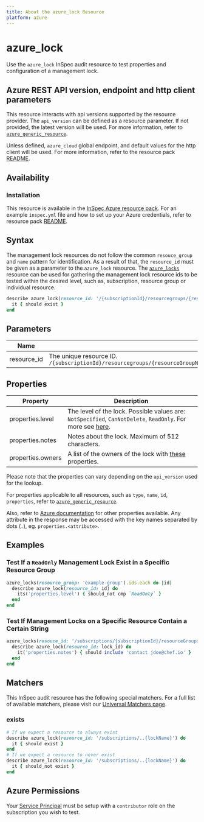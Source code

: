 ```yaml
---
title: About the azure_lock Resource
platform: azure
---
```


# azure_lock

Use the `azure_lock` InSpec audit resource to test properties and configuration of a management lock.

## Azure REST API version, endpoint and http client parameters

This resource interacts with api versions supported by the resource provider.
The `api_version` can be defined as a resource parameter.
If not provided, the latest version will be used.
For more information, refer to [`azure_generic_resource`](azure_generic_resource.md).

Unless defined, `azure_cloud` global endpoint, and default values for the http client will be used.
For more information, refer to the resource pack [README](../../README.md). 

## Availability

### Installation

This resource is available in the [InSpec Azure resource pack](https://github.com/inspec/inspec-azure). 
For an example `inspec.yml` file and how to set up your Azure credentials, refer to resource pack [README](../../README.md#Service-Principal).

## Syntax

The management lock resources do not follow the common `resouce_group` and `name` pattern for identification.
As a result of that, the `resource_id` must be given as a parameter to the `azure_lock` resource.
The [`azure_locks`](azure_locks.md) resource can be used for gathering the management lock resource ids to be tested within the desired level, such as, subscription, resource group or individual resource.
```ruby
describe azure_lock(resource_id: '/{subscriptionId}/resourcegroups/{resourceGroupName}/providers/{resourceProviderNamespace}/{parentResourcePath}/{resourceType}/{resourceName}/providers/Microsoft.Authorization/locks/{lockName}') do
  it { should exist }
end
```
## Parameters

| Name                                  | Description                                                                       |
|---------------------------------------|-----------------------------------------------------------------------------------|
| resource_id                           | The unique resource ID. `/{subscriptionId}/resourcegroups/{resourceGroupName}/providers/{resourceProviderNamespace}/{parentResourcePath}/{resourceType}/{resourceName}/providers/Microsoft.Authorization/locks/{lockName}` |

## Properties

| Property                  | Description |
|---------------------------|-------------|
| properties.level          | The level of the lock. Possible values are: `NotSpecified`, `CanNotDelete`, `ReadOnly`. For more see [here](https://docs.microsoft.com/en-us/rest/api/resources/managementlocks/getatresourcelevel#locklevel). |
| properties.notes          | Notes about the lock. Maximum of 512 characters. |
| properties.owners         | A list of the owners of the lock with [these](https://docs.microsoft.com/en-us/rest/api/resources/managementlocks/getatresourcelevel#managementlockowner) properties. |

Please note that the properties can vary depending on the `api_version` used for the lookup.

For properties applicable to all resources, such as `type`, `name`, `id`, `properties`, refer to [`azure_generic_resource`](azure_generic_resource.md#properties).

Also, refer to [Azure documentation](https://docs.microsoft.com/en-us/rest/api/resources/managementlocks/getatresourcelevel#managementlockobject) for other properties available. 
Any attribute in the response may be accessed with the key names separated by dots (`.`), eg. `properties.<attribute>`.

## Examples

### Test If a `ReadOnly` Management Lock Exist in a Specific Resource Group
```ruby
azure_locks(resource_group: 'example-group').ids.each do |id|
  describe azure_lock(resource_id: id) do
    its('properties.level') { should_not cmp `ReadOnly` }
  end
end
```
### Test If Management Locks on a Specific Resource Contain a Certain String
```ruby
azure_locks(resouce_id: '/subscriptions/{subscriptionId}/resourceGroups/{resourceGroup}/providers/Microsoft.Compute/virtualMachines/{vmName}').ids.each do |lock_id|
  describe azure_lock(resource_id: lock_id) do
    it('properties.notes') { should include 'contact jdoe@chef.io' }
  end
end
```    
## Matchers

This InSpec audit resource has the following special matchers. For a full list of available matchers, please visit our [Universal Matchers page](https://www.inspec.io/docs/reference/matchers/).

### exists
```ruby
# If we expect a resource to always exist
describe azure_lock(resource_id: '/subscriptions/..{lockName}') do
  it { should exist }
end
# If we expect a resource to never exist
describe azure_lock(resource_id: '/subscriptions/..{lockName}') do
  it { should_not exist }
end
```
## Azure Permissions

Your [Service Principal](https://docs.microsoft.com/en-us/azure/azure-resource-manager/resource-group-create-service-principal-portal) must be setup with a `contributor` role on the subscription you wish to test.
